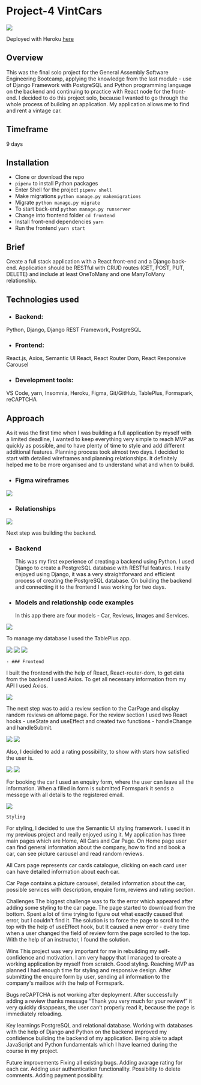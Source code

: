 # Project-4 VintCars

![](assets/images/Home.png)

Deployed with Heroku [here](https://vintcars.herokuapp.com/)

## Overview

This was the final solo project for the General Assembly Software Engineering Bootcamp, applying the knowledge from the last module - use of Django Framework with PostgreSQL and Python programming language on the backend and continuing to practice with React node for the front-end. I decided to do this project solo, because I wanted to go through the whole process of building an application. My application allows me to find and rent a vintage car.

## Timeframe

9 days

## Installation

- Clone or download the repo
- `pipenv` to install Python packages
- Enter Shell for the project `pipenv shell`
- Make migrations `python manage.py makemigrations`
- Migrate `python manage.py migrate`
- To start back-end `python manage.py runserver`
- Change into frontend folder `cd frontend`
- Install front-end dependencies `yarn`
- Run the frontend `yarn start`

## Brief

Create a full stack application with a React front-end and a Django back-end. Application should be RESTful with CRUD routes (GET, POST, PUT, DELETE) and include at least OneToMany and one ManyToMany relationship.

## Technologies used

- ### Backend:

Python, Django, Django REST Framework, PostgreSQL

- ### Frontend:

React.js, Axios, Semantic UI React, React Router Dom, React Responsive Carousel

- ### Development tools:

VS Code, yarn, Insomnia, Heroku, Figma, Git/GitHub, TablePlus, Formspark, reCAPTCHA

## Approach

As it was the first time when I was building a full application by myself with a limited deadline, I wanted to keep everything very simple to reach MVP as quickly as possible, and to have plenty of time to style and add different additional features.
Planning process took almost two days. I decided to start with detailed wireframes and planning relationships. It definitely helped me to be more organised and to understand what and when to build.

- ### Figma wireframes

![](assets/images/wireFrames.png)

- ### Relationships

![](assets/images/Relationships.png)

Next step was building the backend.

- ### Backend

  This was my first experience of creating a backend using Python. I used Django to create a PostgreSQL database with RESTful features. I really enjoyed using Django, it was a very straightforward and efficient process of creating the PostgreSQL database. On building the backend and connecting it to the frontend I was working for two days.

- ### Models and relationship code examples
  In this app there are four models - Car, Reviews, Images and Services.

![](assets/images/ModelsANDRelation.png)

To manage my database I used the TablePlus app.

![](assets/images/tablePlus1.png)
![](assets/images/tablePlus2.png)
![](assets/images/tablePlus3.png)

    - ### Frontend

I built the frontend with the help of React, React-router-dom, to get data from the backend I used Axios. To get all necessary information from my API I used Axios.

![](assets/images/FrontEnd.png)

The next step was to add a review section to the CarPage and display random reviews on aHome page. For the review section I used two React hooks - useState and useEffect and created two functions - handleChange and handleSubmit.

![](assets/images/handleChange.png)
![](assets/images/handleSubmit.png)

Also, I decided to add a rating possibility, to show with stars how satisfied the user is.

![](assets/images/rating.png)
![](assets/images/handleStars.png)

For booking the car I used an enquiry form, where the user can leave all the information. When a filled in form is submitted Formspark it sends a messege with all details to the registered email.

![](assets/images/enquireForm.png)

    Styling

For styling, I decided to use the Semantic UI styling framework. I used it in my previous project and really enjoyed using it.
My application has three main pages which are Home, All Cars and Car Page. On Home page user can find general information about the company, how to find and book a car, can see picture carousel and read random reviews.

All Cars page represents car cards catalogue, clicking on each card user can have detailed information about each car.

Car Page contains a picture carousel, detailed information about the car, possible services with description, enquire form, reviews and rating section.

Challenges
The biggest challenge was to fix the error which appeared after adding some styling to the car page. The page started to download from the bottom. Spent a lot of time trying to figure out what exactly caused that error, but I couldn't find it. The solution is to force the page to scroll to the top with the help of useEffect hook, but It caused a new error - every time when a user changed the field of review form the page scrolled to the top. With the help of an instructor, I found the solution.

Wins
This project was very important for me in rebuilding my self-confidence and motivation. I am very happy that I managed to create a working application by myself from scratch.
Good styling. Reaching MVP as planned I had enough time for styling and responsive design.
After submitting the enquire form by user, sending all information to the company's mailbox with the help of Formspark.

Bugs
reCAPTCHA is not working after deployment.
After successfully adding a review thanks message “Thank you very much for your review!” it very quickly disappears, the user can’t properly read it, because the page is immediately reloading.

Key learnings
PostgreSQL and relational database. Working with databases with the help of Django and Python on the backend improved my confidence building the backend of my application.
Being able to adapt JavaScript and Python fundamentals which I have learned during the course in my project.

Future improvements
Fixing all existing bugs.
Adding avarage rating for each car.
Adding user authentication functionality.
Possibility to delete comments.
Adding payment possibility.
